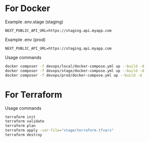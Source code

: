 # For Docker
Example .env.stage (staging)
```env
NEXT_PUBLIC_API_URL=https://staging.api.myapp.com
```

Example .env (prod)
```env
NEXT_PUBLIC_API_URL=https://staging.api.myapp.com
```

Usage commands
```bash
docker composer -f devops/local/docker-compose.yml up --build -d
docker composer -f devops/stage/docker-compose.yml up --build -d 
docker composer -f devops/prod/docker-compose.yml up --build -d
```

# For Terraform
Usage commands
```bash
terraform init
terraform validate
terraform plan
terraform apply -var-file="stage/terraform.tfvars"
terraform destroy
```